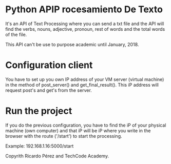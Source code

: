 # Python APIP rocesamiento De Texto
It's an API of Text Processing where you can send a txt file and the API will find the verbs, nouns, adjective, pronoun, rest of words and the total words of the file.

This API can't be use to purpose academic until January, 2018.

# Configuration client
You have to set up you own IP address of your VM server (virtual machine) in the method of post_server() and get_final_result(). 
This iP address will request post's and get's from the server. 

# Run the project
If you do the previous configuration, you have to find the iP of your physical machine (own computer) and that iP will be iP where you write in the browser with the route ('/start') to start the processing.

Example: 192.168.1.16:5000/start


Copyrith Ricardo Pérez and TechCode Academy.

